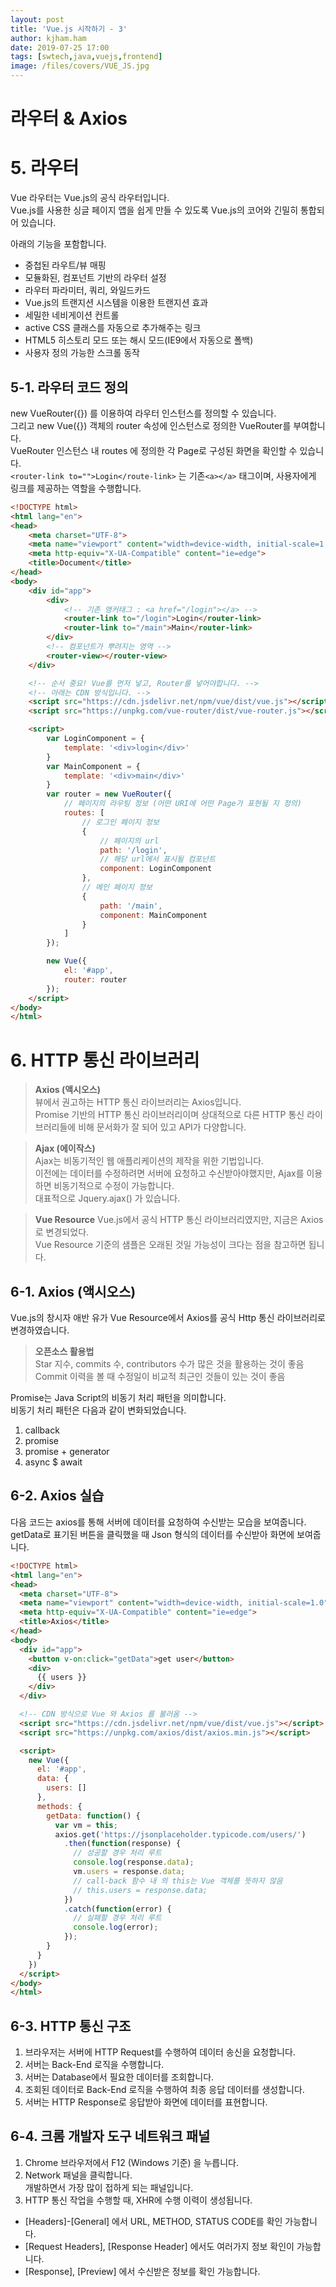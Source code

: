 ```yaml
---
layout: post
title: 'Vue.js 시작하기 - 3'
author: kjham.ham
date: 2019-07-25 17:00
tags: [swtech,java,vuejs,frontend]
image: /files/covers/VUE_JS.jpg
---
```


# 라우터 & Axios

# 5. 라우터
Vue 라우터는 Vue.js의 공식 라우터입니다.  
Vue.js를 사용한 싱글 페이지 앱을 쉽게 만들 수 있도록 Vue.js의 코어와 긴밀히 통합되어 있습니다.

아래의 기능을 포함합니다.  
- 중첩된 라우트/뷰 매핑  
- 모듈화된, 컴포넌트 기반의 라우터 설정  
- 라우터 파라미터, 쿼리, 와일드카드  
- Vue.js의 트랜지션 시스템을 이용한 트랜지션 효과  
- 세밀한 네비게이션 컨트롤  
- active CSS 클래스를 자동으로 추가해주는 링크  
- HTML5 히스토리 모드 또는 해시 모드(IE9에서 자동으로 폴백)  
- 사용자 정의 가능한 스크롤 동작  

## 5-1. 라우터 코드 정의
new VueRouter({}) 를 이용하여 라우터 인스턴스를 정의할 수 있습니다.  
그리고 new Vue({}) 객체의 router 속성에 인스턴스로 정의한 VueRouter를 부여합니다.  
VueRouter 인스턴스 내 routes 에 정의한 각 Page로 구성된 화면을 확인할 수 있습니다.  
`<router-link to="">Login</route-link>` 는 기존`<a></a>` 태그이며, 사용자에게 링크를 제공하는 역할을 수행합니다.

~~~html
<!DOCTYPE html>
<html lang="en">
<head>
    <meta charset="UTF-8">
    <meta name="viewport" content="width=device-width, initial-scale=1.0">
    <meta http-equiv="X-UA-Compatible" content="ie=edge">
    <title>Document</title>
</head>
<body>
    <div id="app">
        <div>
            <!-- 기존 앵커태그 : <a href="/login"></a> -->
            <router-link to="/login">Login</router-link>            
            <router-link to="/main">Main</router-link>
        </div>
        <!-- 컴포넌트가 뿌려지는 영역 -->
        <router-view></router-view>
    </div>

    <!-- 순서 중요! Vue를 먼저 넣고, Router를 넣어야합니다. -->
    <!-- 아래는 CDN 방식입니다. -->
    <script src="https://cdn.jsdelivr.net/npm/vue/dist/vue.js"></script>
    <script src="https://unpkg.com/vue-router/dist/vue-router.js"></script>

    <script>
        var LoginComponent = {
            template: '<div>login</div>'
        }
        var MainComponent = {
            template: '<div>main</div>'
        }
        var router = new VueRouter({
            // 페이지의 라우팅 정보 (어떤 URI에 어떤 Page가 표현될 지 정의)
            routes: [
                // 로그인 페이지 정보
                {
                    // 페이지의 url
                    path: '/login',
                    // 해당 url에서 표시될 컴포넌트
                    component: LoginComponent
                },
                // 메인 페이지 정보
                {
                    path: '/main',
                    component: MainComponent
                }
            ]
        });

        new Vue({
            el: '#app',
            router: router
        });
    </script>
</body>
</html>
~~~

# 6. HTTP 통신 라이브러리

> **Axios (액시오스)**  
뷰에서 권고하는 HTTP 통신 라이브러리는 Axios입니다.  
Promise 기반의 HTTP 통신 라이브러리이며 상대적으로 다른 HTTP 통신 라이브러리들에 비해 문서화가 잘 되어 있고 API가 다양합니다.

> **Ajax (에이작스)**  
Ajax는 비동기적인 웹 애플리케이션의 제작을 위한 기법입니다.  
이전에는 데이터를 수정하려면 서버에 요청하고 수신받아야했지만, Ajax를 이용하면 비동기적으로 수정이 가능합니다.  
대표적으로 Jquery.ajax() 가 있습니다.

> **Vue Resource**
Vue.js에서 공식 HTTP 통신 라이브러리였지만, 지금은 Axios로 변경되었다.  
Vue Resource 기준의 샘플은 오래된 것일 가능성이 크다는 점을 참고하면 됩니다.

## 6-1.  Axios (액시오스) 
Vue.js의 창시자 애반 유가 Vue Resource에서 Axios를 공식 Http 통신 라이브러리로 변경하였습니다.  

> **오픈소스 활용법**  
> Star 지수, commits 수, contributors 수가 많은 것을 활용하는 것이 좋음  
> Commit 이력을 볼 때 수정일이 비교적 최근인 것들이 있는 것이 좋음

Promise는 Java Script의 비동기 처리 패턴을 의미합니다.  
비동기 처리 패턴은 다음과 같이 변화되었습니다.  
1. callback  
2. promise  
3. promise + generator  
4. async $ await  

## 6-2. Axios 실습
다음 코드는 axios를 통해 서버에 데이터를 요청하여 수신받는 모습을 보여줍니다.  
getData로 표기된 버튼을 클릭했을 때 Json 형식의 데이터를 수신받아 화면에 보여줍니다.  
~~~html
<!DOCTYPE html>
<html lang="en">
<head>
  <meta charset="UTF-8">
  <meta name="viewport" content="width=device-width, initial-scale=1.0">
  <meta http-equiv="X-UA-Compatible" content="ie=edge">
  <title>Axios</title>
</head>
<body>
  <div id="app">
    <button v-on:click="getData">get user</button>
    <div>
      {{ users }}
    </div>
  </div>

  <!-- CDN 방식으로 Vue 와 Axios 를 불러옴 -->
  <script src="https://cdn.jsdelivr.net/npm/vue/dist/vue.js"></script>
  <script src="https://unpkg.com/axios/dist/axios.min.js"></script>

  <script>
    new Vue({
      el: '#app',
      data: {
        users: []
      },
      methods: {
        getData: function() { 
          var vm = this;
          axios.get('https://jsonplaceholder.typicode.com/users/')
            .then(function(response) {
              // 성공할 경우 처리 루트
              console.log(response.data);
              vm.users = response.data;
              // call-back 함수 내 의 this는 Vue 객체를 뜻하지 않음
              // this.users = response.data;
            })
            .catch(function(error) {
              // 실패할 경우 처리 루트
              console.log(error);
            });
        }
      }
    })
  </script>
</body>
</html>
~~~

## 6-3. HTTP 통신 구조
1. 브라우저는 서버에 HTTP Request를 수행하여 데이터 송신을 요청합니다.  
2. 서버는 Back-End 로직을 수행합니다.  
3. 서버는 Database에서 필요한 데이터를 조회합니다.  
4. 조회된 데이터로 Back-End 로직을 수행하여 최종 응답 데이터를 생성합니다.  
5. 서버는 HTTP Response로 응답받아 화면에 데이터를 표현합니다.  

## 6-4. 크롬 개발자 도구 네트워크 패널
1. Chrome 브라우저에서 F12 (Windows 기준) 을 누릅니다.  
2. Network 패널을 클릭합니다.  
개발하면서 가장 많이 접하게 되는 패널입니다.  
3. HTTP 통신 작업을 수행할 때, XHR에 수행 이력이 생성됩니다.  
- [Headers]-[General] 에서 URL, METHOD, STATUS CODE를 확인 가능합니다.  
- [Request Headers], [Response Header] 에서도 여러가지 정보 확인이 가능합니다.  
- [Response], [Preview] 에서 수신받은 정보를 확인 가능합니다.  
